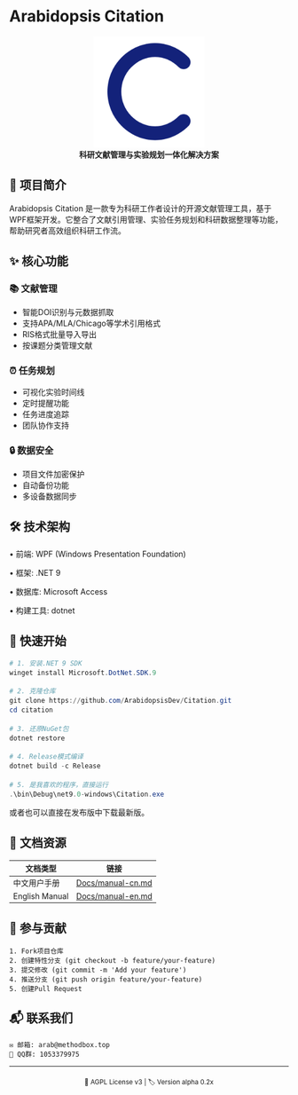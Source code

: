 # Arabidopsis Citation

<p align="center">
  <img src="Docs/img/logo.png" width="200" alt="Arabidopsis Citation Logo">
  <br>
  <strong>科研文献管理与实验规划一体化解决方案</strong>
</p>

## 🌟 项目简介

Arabidopsis Citation 是一款专为科研工作者设计的开源文献管理工具，基于WPF框架开发。它整合了文献引用管理、实验任务规划和科研数据整理等功能，帮助研究者高效组织科研工作流。

## ✨ 核心功能

### 📚 文献管理
- 智能DOI识别与元数据抓取
- 支持APA/MLA/Chicago等学术引用格式
- RIS格式批量导入导出
- 按课题分类管理文献

### ⏰ 任务规划
- 可视化实验时间线
- 定时提醒功能
- 任务进度追踪
- 团队协作支持

### 🔒 数据安全
- 项目文件加密保护
- 自动备份功能
- 多设备数据同步

## 🛠 技术架构

• 前端: WPF (Windows Presentation Foundation)

• 框架: .NET 9

• 数据库: Microsoft Access

• 构建工具: dotnet

## 🚀 快速开始

```powershell
# 1. 安装.NET 9 SDK
winget install Microsoft.DotNet.SDK.9

# 2. 克隆仓库
git clone https://github.com/ArabidopsisDev/Citation.git
cd citation

# 3. 还原NuGet包
dotnet restore

# 4. Release模式编译
dotnet build -c Release

# 5. 是我喜欢的程序，直接运行
.\bin\Debug\net9.0-windows\Citation.exe
```

或者也可以直接在发布版中下载最新版。

## 📖 文档资源

| 文档类型 | 链接 |
|----------|------|
| 中文用户手册 | [Docs/manual-cn.md](Docs/manual-cn.md) |
| English Manual | [Docs/manual-en.md](Docs/manual-en.md) |

## 🤝 参与贡献

```plaintext
1. Fork项目仓库
2. 创建特性分支 (git checkout -b feature/your-feature)
3. 提交修改 (git commit -m 'Add your feature')
4. 推送分支 (git push origin feature/your-feature)
5. 创建Pull Request
```

## 📬 联系我们

```plaintext
✉️ 邮箱: arab@methodbox.top
👥 QQ群: 1053379975
```

---

<p align="center">
  <sub>📜 AGPL License v3 | 🏷️ Version alpha 0.2x</sub>
</p>